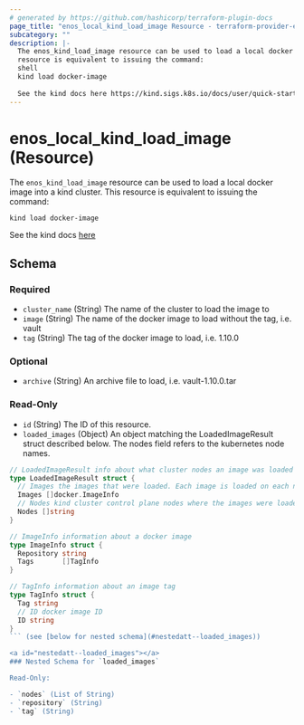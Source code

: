 ```yaml
---
# generated by https://github.com/hashicorp/terraform-plugin-docs
page_title: "enos_local_kind_load_image Resource - terraform-provider-enos"
subcategory: ""
description: |-
  The enos_kind_load_image resource can be used to load a local docker image into a kind cluster. This
  resource is equivalent to issuing the command:
  shell
  kind load docker-image
  
  See the kind docs here https://kind.sigs.k8s.io/docs/user/quick-start/#loading-an-image-into-your-cluster
---
```


# enos_local_kind_load_image (Resource)

The `enos_kind_load_image` resource can be used to load a local docker image into a kind cluster. This
resource is equivalent to issuing the command:

```shell
kind load docker-image
```
See the kind docs [here](https://kind.sigs.k8s.io/docs/user/quick-start/#loading-an-image-into-your-cluster)



<!-- schema generated by tfplugindocs -->
## Schema

### Required

- `cluster_name` (String) The name of the cluster to load the image to
- `image` (String) The name of the docker image to load without the tag, i.e. vault
- `tag` (String) The tag of the docker image to load, i.e. 1.10.0

### Optional

- `archive` (String) An archive file to load, i.e. vault-1.10.0.tar

### Read-Only

- `id` (String) The ID of this resource.
- `loaded_images` (Object) An object matching the LoadedImageResult struct described below. The nodes field refers to the
kubernetes node names.

```go
// LoadedImageResult info about what cluster nodes an image was loaded on
type LoadedImageResult struct {
  // Images the images that were loaded. Each image is loaded on each node
  Images []docker.ImageInfo
  // Nodes kind cluster control plane nodes where the images were loaded
  Nodes []string
}

// ImageInfo information about a docker image
type ImageInfo struct {
  Repository string
  Tags       []TagInfo
}

// TagInfo information about an image tag
type TagInfo struct {
  Tag string
  // ID docker image ID
  ID string
}
``` (see [below for nested schema](#nestedatt--loaded_images))

<a id="nestedatt--loaded_images"></a>
### Nested Schema for `loaded_images`

Read-Only:

- `nodes` (List of String)
- `repository` (String)
- `tag` (String)
